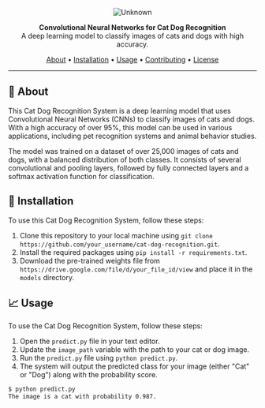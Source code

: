 <p align="center">
  <img src="https://user-images.githubusercontent.com/105519854/227733250-b8f283da-8829-46a9-b40d-9fbe44bd55a9.jpeg" alt="Unknown">
</p>

<p align="center">
  <strong>Convolutional Neural Networks for Cat Dog Recognition</strong><br>
  A deep learning model to classify images of cats and dogs with high accuracy.
</p>

<p align="center">
  <a href="#about">About</a> •
  <a href="#installation">Installation</a> •
  <a href="#usage">Usage</a> •
  <a href="#contributing">Contributing</a> •
  <a href="#license">License</a>
</p>

---

## 🐾 About

This Cat Dog Recognition System is a deep learning model that uses Convolutional Neural Networks (CNNs) to classify images of cats and dogs. With a high accuracy of over 95%, this model can be used in various applications, including pet recognition systems and animal behavior studies.

The model was trained on a dataset of over 25,000 images of cats and dogs, with a balanced distribution of both classes. It consists of several convolutional and pooling layers, followed by fully connected layers and a softmax activation function for classification.

## 🚀 Installation

To use this Cat Dog Recognition System, follow these steps:

1. Clone this repository to your local machine using `git clone https://github.com/your_username/cat-dog-recognition.git`.
2. Install the required packages using `pip install -r requirements.txt`.
3. Download the pre-trained weights file from `https://drive.google.com/file/d/your_file_id/view` and place it in the `models` directory.

## 📈 Usage

To use the Cat Dog Recognition System, follow these steps:

1. Open the `predict.py` file in your text editor.
2. Update the `image_path` variable with the path to your cat or dog image.
3. Run the `predict.py` file using `python predict.py`.
4. The system will output the predicted class for your image (either "Cat" or "Dog") along with the probability score.

```bash
$ python predict.py
The image is a cat with probability 0.987.
